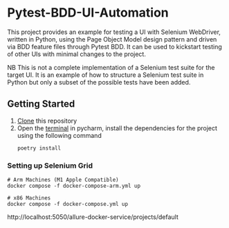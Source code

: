 # Pytest-BDD-UI-Automation
This project provides an example for testing a UI with Selenium WebDriver, written in Python, using the Page Object Model design pattern and driven via BDD feature files through Pytest BDD. It can be used to kickstart testing of other UIs with minimal changes to the project.

NB This is not a complete implementation of a Selenium test suite for the target UI. It is an example of how to structure a Selenium test suite in Python but only a subset of the possible tests have been added.

## Getting Started
1. [Clone](https://www.jetbrains.com/help/pycharm/set-up-a-git-repository.html#clone-repo) this repository
2. Open the [terminal](https://www.jetbrains.com/help/pycharm/terminal-emulator.html#open-terminal) in pycharm, install the dependencies for the project using the following command
    ```
    poetry install
    ```
### Setting up Selenium Grid
```shell script
# Arm Machines (M1 Apple Compatible)
docker compose -f docker-compose-arm.yml up

# x86 Machines
docker compose -f docker-compose.yml up
```

http://localhost:5050/allure-docker-service/projects/default